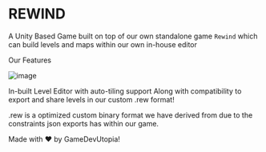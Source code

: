 # REWIND
A Unity Based Game built on top of our own standalone game `Rewind` which can build levels and maps within our own in-house editor

Our Features

![image](https://github.com/user-attachments/assets/379d2df9-ffe0-4afe-b19c-657ea95b3277)

In-built Level Editor with auto-tiling support
Along with compatibility to export and share levels in our custom .rew format!

.rew is a optimized custom binary format we have derived from due to the constraints json exports has within our game.

Made with ❤️ by GameDevUtopia!
